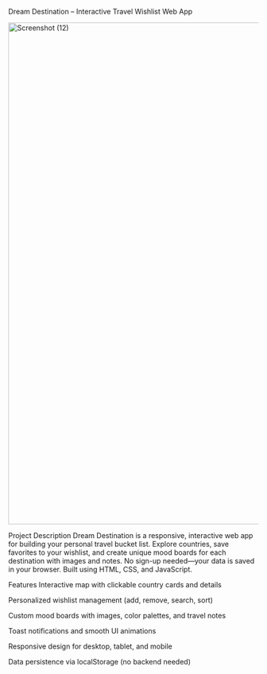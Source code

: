 Dream Destination – Interactive Travel Wishlist Web App

<img width="1852" height="1010" alt="Screenshot (12)" src="https://github.com/user-attachments/assets/2da20da6-ec0a-4f04-89fe-9580a25497b3" />


Project Description
Dream Destination is a responsive, interactive web app for building your personal travel bucket list. Explore countries, save favorites to your wishlist, and create unique mood boards for each destination with images and notes. No sign-up needed—your data is saved in your browser. Built using HTML, CSS, and JavaScript.

Features
Interactive map with clickable country cards and details

Personalized wishlist management (add, remove, search, sort)

Custom mood boards with images, color palettes, and travel notes

Toast notifications and smooth UI animations

Responsive design for desktop, tablet, and mobile

Data persistence via localStorage (no backend needed)
